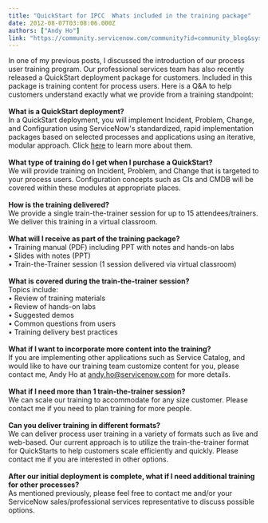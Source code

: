 ```yaml
---
title: "QuickStart for IPCC  Whats included in the training package"
date: 2012-08-07T03:08:06.000Z
authors: ["Andy Ho"]
link: "https://community.servicenow.com/community?id=community_blog&sys_id=e8bc6a25dbd0dbc01dcaf3231f961911"
---
```

<p>In one of my previous posts, I discussed the introduction of our process user training program. Our professional services team has also recently released a QuickStart deployment package for customers. Included in this package is training content for process users. Here is a Q&amp;A to help customers understand exactly what we provide from a training standpoint:<br/><br/><strong>What is a QuickStart deployment?</strong><br/>In a QuickStart deployment, you will implement Incident, Problem, Change, and Configuration using ServiceNow's standardized, rapid implementation packages based on selected processes and applications using an iterative, modular approach. Click <a title="k-external-small" class="jive-link-external-small" href="http://www.servicenow.com/transformation-services.do" rel="nofollow" target="_blank">here</a> to learn more about them.<br/><br/><strong>What type of training do I get when I purchase a QuickStart?</strong> <br/>We will provide training on Incident, Problem, and Change that is targeted to your process users. Configuration concepts such as CIs and CMDB will be covered within these modules at appropriate places. <br/><br/><strong>How is the training delivered?</strong> <br/>We provide a single train-the-trainer session for up to 15 attendees/trainers. We deliver this training in a virtual classroom.<br/><br/><strong>What will I receive as part of the training package?</strong> <br/> • Training manual (PDF) including PPT with notes and hands-on labs<br/> • Slides with notes (PPT)<br/> • Train-the-Trainer session (1 session delivered via virtual classroom)<br/><br/><strong>What is covered during the train-the-trainer session?</strong> <br/>Topics include:<br/> • Review of training materials<br/> • Review of hands-on labs<br/> • Suggested demos<br/> • Common questions from users<br/> • Training delivery best practices<br/><br/><strong>What if I want to incorporate more content into the training?</strong> <br/><span>If you are implementing other applications such as Service Catalog, and would like to have our training team customize content for you, please contact me, Andy Ho at </span><a title="k-email-small" class="jive-link-email-small" href="mailto:andy.ho@servicenow.com">andy.ho@servicenow.com</a><span> for more details.</span><br/><br/><strong>What if I need more than 1 train-the-trainer session?</strong> <br/>We can scale our training to accommodate for any size customer. Please contact me if you need to plan training for more people.<br/><br/><strong>Can you deliver training in different formats?</strong> <br/>We can deliver process user training in a variety of formats such as live and web-based. Our current approach is to utilize the train-the-trainer format for QuickStarts to help customers scale efficiently and quickly. Please contact me if you are interested in other options. <br/><br/><strong>After our initial deployment is complete, what if I need additional training for other processes?</strong><br/>As mentioned previously, please feel free to contact me and/or your ServiceNow sales/professional services representative to discuss possible options.</p>
